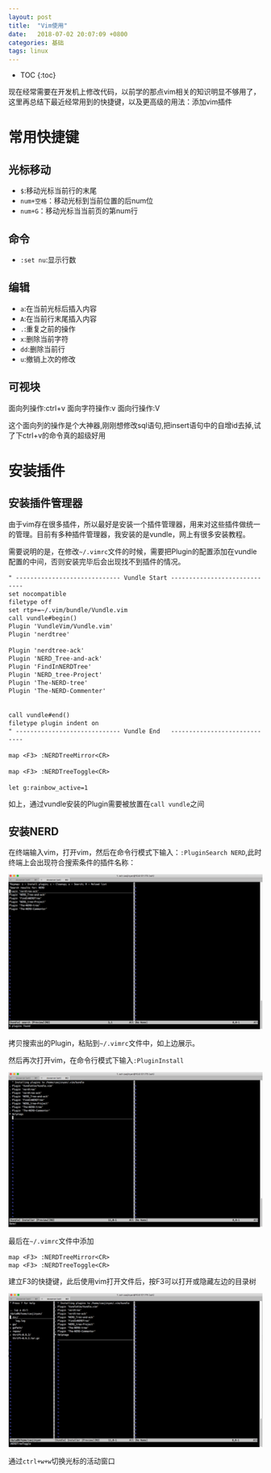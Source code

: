 ```yaml
---
layout: post
title:  "Vim使用"
date:   2018-07-02 20:07:09 +0800
categories: 基础
tags: linux
---
```


* TOC
{:toc}

现在经常需要在开发机上修改代码，以前学的那点vim相关的知识明显不够用了，这里再总结下最近经常用到的快捷键，以及更高级的用法：添加vim插件

# 常用快捷键

## 光标移动

* `$`:移动光标当前行的末尾
* `num+空格`：移动光标到当前位置的后num位
* `num+G`：移动光标当当前页的第num行

## 命令

* `:set nu`:显示行数

## 编辑

* `a`:在当前光标后插入内容
* `A`:在当前行末尾插入内容
* `.`:重复之前的操作
* `x`:删除当前字符
* `dd`:删除当前行
* `u`:撤销上次的修改

## 可视块
面向列操作:ctrl+v
面向字符操作:v
面向行操作:V

这个面向列的操作是个大神器,刚刚想修改sql语句,把insert语句中的自增id去掉,试了下ctrl+v的命令真的超级好用

# 安装插件

## 安装插件管理器

由于vim存在很多插件，所以最好是安装一个插件管理器，用来对这些插件做统一的管理。目前有多种插件管理器，我安装的是vundle，网上有很多安装教程。

需要说明的是，在修改`~/.vimrc`文件的时候，需要把Plugin的配置添加在vundle配置的中间，否则安装完毕后会出现找不到插件的情况。

~~~
" ----------------------------- Vundle Start -----------------------------
set nocompatible
filetype off
set rtp+=~/.vim/bundle/Vundle.vim
call vundle#begin()
Plugin 'VundleVim/Vundle.vim'
Plugin 'nerdtree'

Plugin 'nerdtree-ack'
Plugin 'NERD_Tree-and-ack'
Plugin 'FindInNERDTree'
Plugin 'NERD_tree-Project'
Plugin 'The-NERD-tree'
Plugin 'The-NERD-Commenter'


call vundle#end()
filetype plugin indent on
" ----------------------------- Vundle End   -----------------------------

map <F3> :NERDTreeMirror<CR>

map <F3> :NERDTreeToggle<CR>

let g:rainbow_active=1
~~~

如上，通过vundle安装的Plugin需要被放置在`call vundle`之间

## 安装NERD

在终端输入vim，打开vim，然后在命令行模式下输入：`:PluginSearch NERD`,此时终端上会出现符合搜索条件的插件名称：

![](/_pic/201806/nerd.png)

拷贝搜索出的Plugin，粘贴到`~/.vimrc`文件中，如上边展示。

然后再次打开vim，在命令行模式下输入`:PluginInstall`

![](/_pic/201806/nerdinstall.png)

最后在`~/.vimrc`文件中添加

~~~
map <F3> :NERDTreeMirror<CR>
map <F3> :NERDTreeToggle<CR>
~~~

建立F3的快捷键，此后使用vim打开文件后，按F3可以打开或隐藏左边的目录树

![](/_pic/201806/nerduse.png)

通过`ctrl+w+w`切换光标的活动窗口
